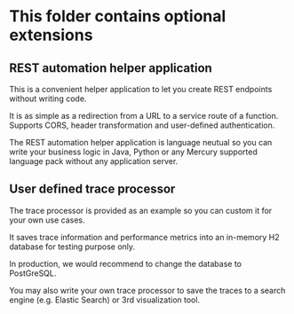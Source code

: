 # This folder contains optional extensions

## REST automation helper application

This is a convenient helper application to let you create REST endpoints without writing code.

It is as simple as a redirection from a URL to a service route of a function. Supports CORS, header transformation and user-defined authentication.

The REST automation helper application is language neutual so you can write your business logic in Java, Python or any Mercury supported language pack without any application server.

## User defined trace processor

The trace processor is provided as an example so you can custom it for your own use cases.

It saves trace information and performance metrics into an in-memory H2 database for testing purpose only.

In production, we would recommend to change the database to PostGreSQL.

You may also write your own trace processor to save the traces to a search engine (e.g. Elastic Search) or 3rd visualization tool.

